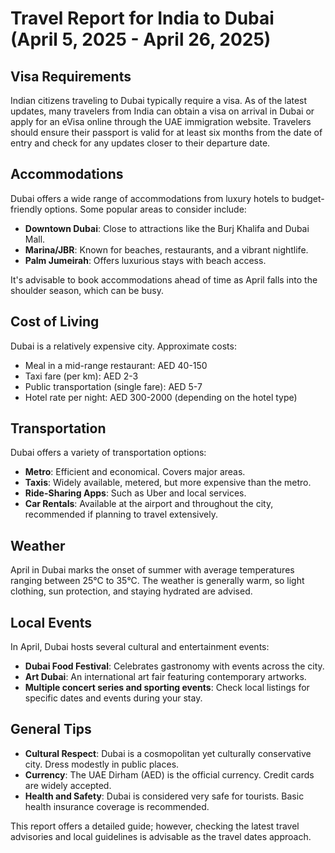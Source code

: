 # Travel Report for India to Dubai (April 5, 2025 - April 26, 2025)

## Visa Requirements
Indian citizens traveling to Dubai typically require a visa. As of the latest updates, many travelers from India can obtain a visa on arrival in Dubai or apply for an eVisa online through the UAE immigration website. Travelers should ensure their passport is valid for at least six months from the date of entry and check for any updates closer to their departure date.

## Accommodations
Dubai offers a wide range of accommodations from luxury hotels to budget-friendly options. Some popular areas to consider include:

- **Downtown Dubai**: Close to attractions like the Burj Khalifa and Dubai Mall.
- **Marina/JBR**: Known for beaches, restaurants, and a vibrant nightlife.
- **Palm Jumeirah**: Offers luxurious stays with beach access.

It's advisable to book accommodations ahead of time as April falls into the shoulder season, which can be busy.

## Cost of Living
Dubai is a relatively expensive city. Approximate costs:
- Meal in a mid-range restaurant: AED 40-150 
- Taxi fare (per km): AED 2-3 
- Public transportation (single fare): AED 5-7 
- Hotel rate per night: AED 300-2000 (depending on the hotel type)

## Transportation
Dubai offers a variety of transportation options:
- **Metro**: Efficient and economical. Covers major areas.
- **Taxis**: Widely available, metered, but more expensive than the metro.
- **Ride-Sharing Apps**: Such as Uber and local services.
- **Car Rentals**: Available at the airport and throughout the city, recommended if planning to travel extensively.

## Weather
April in Dubai marks the onset of summer with average temperatures ranging between 25°C to 35°C. The weather is generally warm, so light clothing, sun protection, and staying hydrated are advised.

## Local Events
In April, Dubai hosts several cultural and entertainment events:
- **Dubai Food Festival**: Celebrates gastronomy with events across the city.
- **Art Dubai**: An international art fair featuring contemporary artworks.
- **Multiple concert series and sporting events**: Check local listings for specific dates and events during your stay.

## General Tips
- **Cultural Respect**: Dubai is a cosmopolitan yet culturally conservative city. Dress modestly in public places.
- **Currency**: The UAE Dirham (AED) is the official currency. Credit cards are widely accepted.
- **Health and Safety**: Dubai is considered very safe for tourists. Basic health insurance coverage is recommended.

This report offers a detailed guide; however, checking the latest travel advisories and local guidelines is advisable as the travel dates approach.